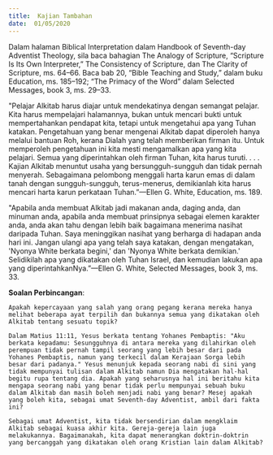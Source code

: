 ```yaml
---
title:  Kajian Tambahan
date:  01/05/2020
---
```


Dalam halaman Biblical Interpretation dalam Handbook of Seventh-day Adventist Theology, sila baca bahagian The Analogy of Scripture, “Scripture Is Its Own Interpreter,” The Consistency of Scripture, dan The Clarity of Scripture, ms. 64–66. Baca bab 20, “Bible Teaching and Study,” dalam buku Education, ms. 185–192; “The Primacy of the Word”  dalam Selected Messages, book 3, ms. 29–33.

"Pelajar Alkitab harus diajar untuk mendekatinya dengan semangat pelajar. Kita harus mempelajari halamannya, bukan untuk mencari bukti untuk mempertahankan pendapat kita, tetapi untuk mengetahui apa yang Tuhan katakan. Pengetahuan yang benar mengenai Alkitab dapat diperoleh hanya melalui bantuan Roh, kerana Dialah yang telah memberikan firman itu.  Untuk memperoleh pengetahuan ini kita mesti mengamalkan apa yang kita pelajari. Semua yang diperintahkan oleh firman Tuhan, kita harus turuti. . . . Kajian Alkitab menuntut usaha yang bersungguh-sungguh dan tidak pernah menyerah. Sebagaimana pelombong menggali harta karun emas di dalam tanah dengan sungguh-sungguh, terus-menerus, demikianlah kita harus mencari harta karun perkataan Tuhan.”—Ellen G. White, Education, ms. 189.

"Apabila anda membuat Alkitab jadi makanan anda, daging anda, dan minuman anda, apabila anda membuat prinsipnya sebagai elemen karakter anda, anda akan tahu dengan lebih baik bagaimana menerima nasihat daripada Tuhan. Saya meninggikan nasihat yang berharga di hadapan anda hari ini. Jangan ulangi apa yang telah saya katakan, dengan mengatakan, 'Nyonya White berkata begini,' dan 'Nyonya White berkata demikian.' Selidikilah apa yang dikatakan oleh Tuhan  Israel, dan kemudian lakukan apa yang diperintahkanNya.”—Ellen G. White, Selected Messages, book 3, ms. 33.

**Soalan Perbincangan**:

`Apakah kepercayaan yang salah yang orang pegang kerana mereka hanya melihat beberapa ayat terpilih dan bukannya semua yang dikatakan oleh Alkitab tentang sesuatu topik?`

`Dalam Matius 11:11, Yesus berkata tentang Yohanes Pembaptis: "Aku berkata kepadamu: Sesungguhnya di antara mereka yang dilahirkan oleh perempuan tidak pernah tampil seorang yang lebih besar dari pada Yohanes Pembaptis, namun yang terkecil dalam Kerajaan Sorga lebih besar dari padanya." Yesus menunjuk kepada seorang nabi di sini yang tidak mempunyai tulisan dalam Alkitab namun Dia mengatakan hal-hal begitu rupa tentang dia. Apakah yang seharusnya hal ini beritahu kita mengapa seorang nabi yang benar tidak perlu mempunyai sebuah buku dalam Alkitab dan masih boleh menjadi nabi yang benar? Mesej apakah yang boleh kita, sebagai umat Seventh-day Adventist, ambil dari fakta ini?`

`Sebagai umat Adventist, kita tidak bersendirian dalam mengklaim Alkitab sebagai kuasa akhir kita. Gereja-gereja lain juga melakukannya. Bagaimanakah, kita dapat menerangkan doktrin-doktrin yang bercanggah yang dikatakan oleh orang Kristian lain dalam Alkitab?`